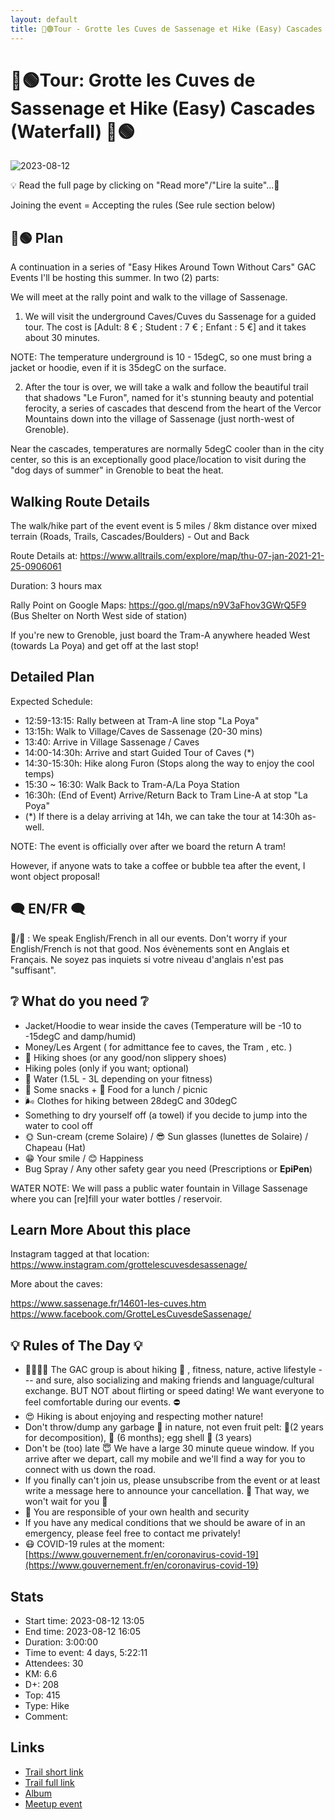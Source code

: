```yaml
---
layout: default
title: 🥾🟢Tour - Grotte les Cuves de Sassenage et Hike (Easy) Cascades (Waterfall) 🥾🟢
---
```


# 🥾🟢Tour: Grotte les Cuves de Sassenage et Hike (Easy) Cascades (Waterfall) 🥾🟢

![2023-08-12](../img/orig/2023-08-12.jpg)

💡 Read the full page by clicking on "Read more"/"Lire la suite"...💜

Joining the event = Accepting the rules (See rule section below)

##  🥾🟢 Plan 

A continuation in a series of "Easy Hikes Around Town Without Cars" GAC Events I'll be hosting this summer. In two (2) parts:

We will meet at the rally point and walk to the village of Sassenage.

1. We will visit the underground Caves/Cuves du Sassenage for a guided tour. The cost is [Adult: 8 € ; Student : 7 € ; Enfant : 5 €] and it takes about 30 minutes.

NOTE: The temperature underground is 10 - 15degC, so one must bring a jacket or hoodie, even if it is 35degC on the surface.

2. After the tour is over, we will take a walk and follow the beautiful trail that shadows "Le Furon", named for it's stunning beauty and potential ferocity, a series of cascades that descend from the heart of the Vercor Mountains down into the village of Sassenage (just north-west of Grenoble).

Near the cascades, temperatures are normally 5degC cooler than in the city center, so this is an exceptionally good place/location to visit during the "dog days of summer" in Grenoble to beat the heat.

##  Walking Route Details 

The walk/hike part of the event event is 5 miles / 8km distance over mixed terrain (Roads, Trails, Cascades/Boulders) - Out and Back

Route Details at: https://www.alltrails.com/explore/map/thu-07-jan-2021-21-25-0906061

Duration: 3 hours max

Rally Point on Google Maps: https://goo.gl/maps/n9V3aFhov3GWrQ5F9
(Bus Shelter on North West side of station)

If you're new to Grenoble, just board the Tram-A anywhere headed West (towards La Poya) and get off at the last stop!

##  Detailed Plan 

Expected Schedule:

* 12:59-13:15: Rally between at Tram-A line stop "La Poya"
* 13:15h: Walk to Village/Caves de Sassenage (20-30 mins)
* 13:40: Arrive in Village Sassenage / Caves
* 14:00-14:30h: Arrive and start Guided Tour of Caves (\*)
* 14:30-15:30h: Hike along Furon (Stops along the way to enjoy the cool temps)
* 15:30 \~ 16:30: Walk Back to Tram-A/La Poya Station
* 16:30h: (End of Event) Arrive/Return Back to Tram Line-A at stop "La Poya"
* (\*) If there is a delay arriving at 14h, we can take the tour at 14:30h as-well.

NOTE: The event is officially over after we board the return A tram!

However, if anyone wats to take a coffee or bubble tea after the event, I wont object proposal!

##  🗨️ EN/FR 🗨️ 

🦅/🐓 : We speak English/French in all our events. Don't worry if your English/French is not that good. Nos évènements sont en Anglais et Français. Ne soyez pas inquiets si votre niveau d'anglais n'est pas "suffisant".

##  ❔ What do you need ❔ 

* Jacket/Hoodie to wear inside the caves (Temperature will be -10 to -15degC and damp/humid)
* Money/Les Argent ( for admittance fee to caves, the Tram , etc. )
* 🥾 Hiking shoes (or any good/non slippery shoes)
* Hiking poles (only if you want; optional)
* 🧃 Water (1.5L - 3L depending on your fitness)
* 🍫 Some snacks + 🥗 Food for a lunch / picnic
* 🌬 Clothes for hiking between 28degC and 30degC
* Something to dry yourself off (a towel) if you decide to jump into the water to cool off
* 🌞 Sun-cream (creme Solaire) / 😎 Sun glasses (lunettes de Solaire) / Chapeau (Hat)
* 😁 Your smile / 😊 Happiness
* Bug Spray / Any other safety gear you need (Prescriptions or **EpiPen**)

WATER NOTE: We will pass a public water fountain in Village Sassenage where you can [re]fill your water bottles / reservoir.

##  Learn More About this place 

Instagram tagged at that location:
https://www.instagram.com/grottelescuvesdesassenage/

More about the caves:

https://www.sassenage.fr/14601-les-cuves.htm
https://www.facebook.com/GrotteLesCuvesdeSassenage/

##  💡 Rules of The Day 💡 

* 🚶‍♀️🚶‍♂️ The GAC group is about hiking 🥾 , fitness, nature, active lifestyle --- and sure, also socializing and making friends and language/cultural exchange. BUT NOT about flirting or speed dating! We want everyone to feel comfortable during our events. ⛔
* 😍 Hiking is about enjoying and respecting mother nature!
* Don't throw/dump any garbage 🚮 in nature, not even fruit pelt: 🍌(2 years for decomposition), 🍊 (6 months); egg shell 🥚 (3 years)
* Don't be (too) late 😇 We have a large 30 minute queue window. If you arrive after we depart, call my mobile and we'll find a way for you to connect with us down the road.
* If you finally can't join us, please unsubscribe from the event or at least write a message here to announce your cancellation. 💜 That way, we won't wait for you 💜
* 💟 You are responsible of your own health and security
* If you have any medical conditions that we should be aware of in an emergency, please feel free to contact me privately!
* 😷 COVID-19 rules at the moment: [https://www.gouvernement.fr/en/coronavirus-covid-19](https://www.gouvernement.fr/en/coronavirus-covid-19)

## Stats

- Start time: 2023-08-12 13:05
- End time: 2023-08-12 16:05
- Duration: 3:00:00
- Time to event: 4 days, 5:22:11
- Attendees: 30
- KM: 6.6
- D+: 208
- Top: 415
- Type: Hike
- Comment: 

## Links

- [Trail short link](https://s.42l.fr/jrgnxwNC)
- [Trail full link]()
- [Album](https://binnette.github.io/GacImg2023/2023-08-12-🥾🟢Tour-Grotte-les-Cuves-de-Sassenage-et-Hike-Easy-Cascades-Waterfall-🥾🟢.html)
- [Meetup event](https://www.meetup.com/grenoble-adventure-club-english-french/events/295315263/)
